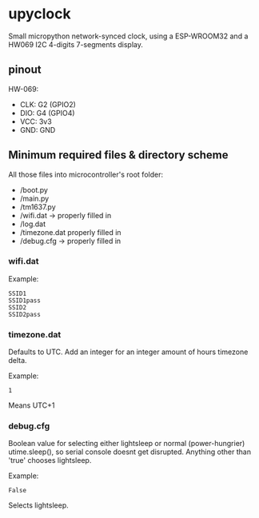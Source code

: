 # upyclock
Small micropython network-synced clock, using a ESP-WROOM32 and a HW069 I2C 4-digits 7-segments display.

## pinout

HW-069:
 * CLK: G2 (GPIO2)
 * DIO: G4 (GPIO4)
 * VCC: 3v3
 * GND: GND

## Minimum required files & directory scheme
All those files into microcontroller's root folder:

* /boot.py
* /main.py
* /tm1637.py
* /wifi.dat -> properly filled in
* /log.dat
* /timezone.dat properly filled in
* /debug.cfg -> properly filled in

### wifi.dat
Example:

```
SSID1
SSID1pass
SSID2
SSID2pass
```

### timezone.dat
Defaults to UTC. Add an integer for an integer amount of hours timezone delta.

Example:

```
1
```

Means UTC+1

### debug.cfg
Boolean value for selecting either lightsleep or normal (power-hungrier) utime.sleep(), so serial console doesnt get disrupted. Anything other than 'true' chooses lightsleep.

Example:

```
False
```

Selects lightsleep.
